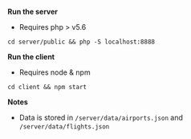 **Run the server**
- Requires php > v5.6
```
cd server/public && php -S localhost:8888
```
**Run the client**
- Requires node & npm
```
cd client && npm start
```
**Notes**
- Data is stored in ```/server/data/airports.json``` and ```/server/data/flights.json```
